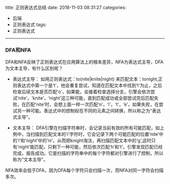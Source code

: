 title: 正则表达式总结
date: 2018-11-03 08:31:27
categories:
- 后端
- 正则表达式
tags:
- 正则表达式
---

### DFA和NFA
DFA和NFA反映了正则表达式在应用算法上的根本差异，NFA为表达式主导，DFA为文本主导，有什么区别呢？
- 表达式主导：
如用正则表达式：to(nite|knite|night) 来匹配文本：tonight,正则表达式中第一个是‘t’，他会重复尝试，知道在匹配文本中找到‘t’为止，之后检查后续文本是否匹配‘o’，如果能，会接着检查选择分支，引擎会依次尝试‘nite’，‘knite’，‘night’这三种可能，直到匹配成功或全部尝试完后匹配失败，在匹配‘nite’时，会想上面一样一次匹配‘n’，‘i’，‘t’，‘e’，如果失败，在尝试另一种可能。表达式中的控制权在不同的元素之间转换，所以称之为“表达式主导”。

- 文本主导：
DFA引擎在扫描字符串时，会记录当前有效的所有可能匹配，如上例中，当扫描到匹配文本的‘i’字符时，它会记录下两个可能匹配的位置‘nite’中的‘i’和‘night’中的‘ni’，从而把knight淘汰，再扫描匹配文本中的‘g’,这时只有‘night’能匹配，只剩下一种可能，然后依次匹配‘h’和‘t’，引擎发现匹配已经完成，报告成功。它是扫描的字符串中的每个字符都对引擎进行了控制，所以称为“文本主导”。

NFA效率会低于DFA，因为DFA每个字符只会扫描一次，而NFA对同一字符会扫描多次。



<!--more-->

